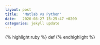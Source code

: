 ```yaml
---
layout: post
title:  "Matlab vs Python"
date:   2020-08-27 15:25:47 +0200
categories: jekyll update
---
```


{% highlight ruby %}
	def
{% endhighlight %}